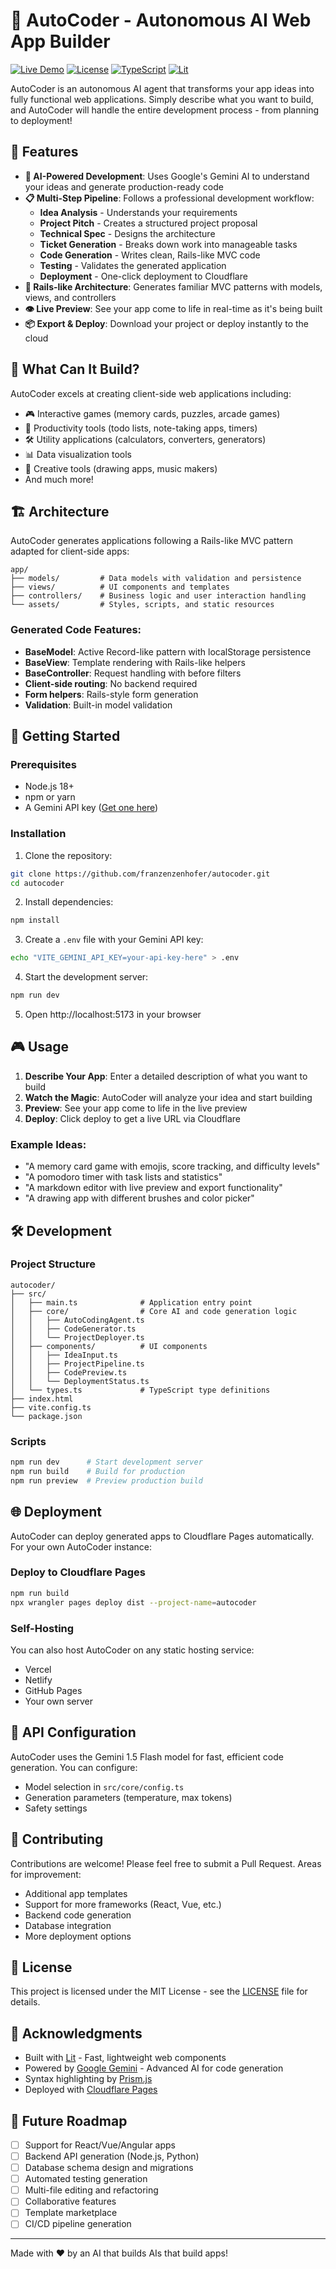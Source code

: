 # 🤖 AutoCoder - Autonomous AI Web App Builder

[![Live Demo](https://img.shields.io/badge/Live%20Demo-Cloudflare-orange)](https://shops-educational-margaret-personally.trycloudflare.com)
[![License](https://img.shields.io/badge/License-MIT-blue.svg)](LICENSE)
[![TypeScript](https://img.shields.io/badge/TypeScript-4.9+-blue)](https://www.typescriptlang.org/)
[![Lit](https://img.shields.io/badge/Lit-3.0+-blue)](https://lit.dev/)

AutoCoder is an autonomous AI agent that transforms your app ideas into fully functional web applications. Simply describe what you want to build, and AutoCoder will handle the entire development process - from planning to deployment!

## 🚀 Features

- **🧠 AI-Powered Development**: Uses Google's Gemini AI to understand your ideas and generate production-ready code
- **📋 Multi-Step Pipeline**: Follows a professional development workflow:
  - **Idea Analysis** - Understands your requirements
  - **Project Pitch** - Creates a structured project proposal
  - **Technical Spec** - Designs the architecture
  - **Ticket Generation** - Breaks down work into manageable tasks
  - **Code Generation** - Writes clean, Rails-like MVC code
  - **Testing** - Validates the generated application
  - **Deployment** - One-click deployment to Cloudflare
- **🎨 Rails-like Architecture**: Generates familiar MVC patterns with models, views, and controllers
- **👁️ Live Preview**: See your app come to life in real-time as it's being built
- **📦 Export & Deploy**: Download your project or deploy instantly to the cloud

## 🎯 What Can It Build?

AutoCoder excels at creating client-side web applications including:
- 🎮 Interactive games (memory cards, puzzles, arcade games)
- 📝 Productivity tools (todo lists, note-taking apps, timers)
- 🛠️ Utility applications (calculators, converters, generators)
- 📊 Data visualization tools
- 🎨 Creative tools (drawing apps, music makers)
- And much more!

## 🏗️ Architecture

AutoCoder generates applications following a Rails-like MVC pattern adapted for client-side apps:

```
app/
├── models/         # Data models with validation and persistence
├── views/          # UI components and templates
├── controllers/    # Business logic and user interaction handling
└── assets/         # Styles, scripts, and static resources
```

### Generated Code Features:
- **BaseModel**: Active Record-like pattern with localStorage persistence
- **BaseView**: Template rendering with Rails-like helpers
- **BaseController**: Request handling with before filters
- **Client-side routing**: No backend required
- **Form helpers**: Rails-style form generation
- **Validation**: Built-in model validation

## 🚀 Getting Started

### Prerequisites
- Node.js 18+ 
- npm or yarn
- A Gemini API key ([Get one here](https://makersuite.google.com/app/apikey))

### Installation

1. Clone the repository:
```bash
git clone https://github.com/franzenzenhofer/autocoder.git
cd autocoder
```

2. Install dependencies:
```bash
npm install
```

3. Create a `.env` file with your Gemini API key:
```bash
echo "VITE_GEMINI_API_KEY=your-api-key-here" > .env
```

4. Start the development server:
```bash
npm run dev
```

5. Open http://localhost:5173 in your browser

## 🎮 Usage

1. **Describe Your App**: Enter a detailed description of what you want to build
2. **Watch the Magic**: AutoCoder will analyze your idea and start building
3. **Preview**: See your app come to life in the live preview
4. **Deploy**: Click deploy to get a live URL via Cloudflare

### Example Ideas:
- "A memory card game with emojis, score tracking, and difficulty levels"
- "A pomodoro timer with task lists and statistics"
- "A markdown editor with live preview and export functionality"
- "A drawing app with different brushes and color picker"

## 🛠️ Development

### Project Structure
```
autocoder/
├── src/
│   ├── main.ts              # Application entry point
│   ├── core/                # Core AI and code generation logic
│   │   ├── AutoCodingAgent.ts
│   │   ├── CodeGenerator.ts
│   │   └── ProjectDeployer.ts
│   ├── components/          # UI components
│   │   ├── IdeaInput.ts
│   │   ├── ProjectPipeline.ts
│   │   ├── CodePreview.ts
│   │   └── DeploymentStatus.ts
│   └── types.ts             # TypeScript type definitions
├── index.html
├── vite.config.ts
└── package.json
```

### Scripts
```bash
npm run dev      # Start development server
npm run build    # Build for production
npm run preview  # Preview production build
```

## 🌐 Deployment

AutoCoder can deploy generated apps to Cloudflare Pages automatically. For your own AutoCoder instance:

### Deploy to Cloudflare Pages
```bash
npm run build
npx wrangler pages deploy dist --project-name=autocoder
```

### Self-Hosting
You can also host AutoCoder on any static hosting service:
- Vercel
- Netlify  
- GitHub Pages
- Your own server

## 📝 API Configuration

AutoCoder uses the Gemini 1.5 Flash model for fast, efficient code generation. You can configure:
- Model selection in `src/core/config.ts`
- Generation parameters (temperature, max tokens)
- Safety settings

## 🤝 Contributing

Contributions are welcome! Please feel free to submit a Pull Request. Areas for improvement:
- Additional app templates
- Support for more frameworks (React, Vue, etc.)
- Backend code generation
- Database integration
- More deployment options

## 📄 License

This project is licensed under the MIT License - see the [LICENSE](LICENSE) file for details.

## 🙏 Acknowledgments

- Built with [Lit](https://lit.dev/) - Fast, lightweight web components
- Powered by [Google Gemini](https://deepmind.google/technologies/gemini/) - Advanced AI for code generation
- Syntax highlighting by [Prism.js](https://prismjs.com/)
- Deployed with [Cloudflare Pages](https://pages.cloudflare.com/)

## 🔮 Future Roadmap

- [ ] Support for React/Vue/Angular apps
- [ ] Backend API generation (Node.js, Python)
- [ ] Database schema design and migrations
- [ ] Automated testing generation
- [ ] Multi-file editing and refactoring
- [ ] Collaborative features
- [ ] Template marketplace
- [ ] CI/CD pipeline generation

---

Made with ❤️ by an AI that builds AIs that build apps!